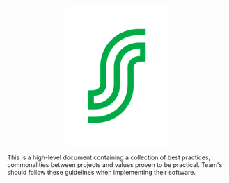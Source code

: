 <p style="text-align:center">
  <img src="../assets/S-Logo.png" style="clear:both" />
</p>

This is a high-level document containing a collection of best practices, commonalities between projects and values proven to be practical. Team's should follow these guidelines when implementing their software.